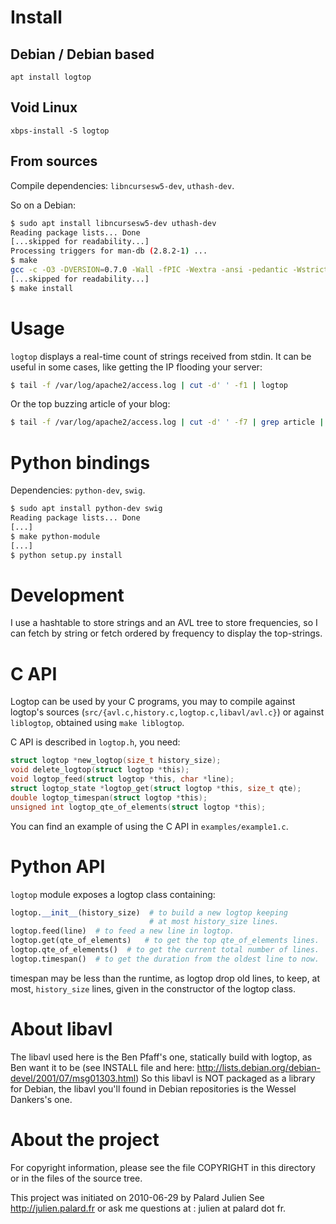 # Install

## Debian / Debian based

```
apt install logtop
```


## Void Linux

```
xbps-install -S logtop
```


## From sources

Compile dependencies: `libncursesw5-dev`, `uthash-dev`.

So on a Debian:

```bash session
$ sudo apt install libncursesw5-dev uthash-dev
Reading package lists... Done
[...skipped for readability...]
Processing triggers for man-db (2.8.2-1) ...
$ make
gcc -c -O3 -DVERSION=0.7.0 -Wall -fPIC -Wextra -ansi -pedantic -Wstrict-prototypes -I. src/avl.c -o src/avl.o
[...skipped for readability...]
$ make install
```

# Usage

`logtop` displays a real-time count of strings received from stdin.
It can be useful in some cases, like getting the IP flooding your server:

```bash session
$ tail -f /var/log/apache2/access.log | cut -d' ' -f1 | logtop
```

Or the top buzzing article of your blog:

```bash session
$ tail -f /var/log/apache2/access.log | cut -d' ' -f7 | grep article | logtop
```


# Python bindings

Dependencies: `python-dev`, `swig`.

```bash session
$ sudo apt install python-dev swig
Reading package lists... Done
[...]
$ make python-module
[...]
$ python setup.py install
```


# Development

I use a hashtable to store strings and an AVL tree to store frequencies,
so I can fetch by string or fetch ordered by frequency to display the
top-strings.


# C API

Logtop can be used by your C programs, you may to compile against
logtop's sources (`src/{avl.c,history.c,logtop.c,libavl/avl.c}`) or
against `liblogtop`, obtained using `make liblogtop`.

C API is described in `logtop.h`, you need:

```C
struct logtop *new_logtop(size_t history_size);
void delete_logtop(struct logtop *this);
void logtop_feed(struct logtop *this, char *line);
struct logtop_state *logtop_get(struct logtop *this, size_t qte);
double logtop_timespan(struct logtop *this);
unsigned int logtop_qte_of_elements(struct logtop *this);
```

You can find an example of using the C API in `examples/example1.c`.


# Python API

`logtop` module exposes a logtop class containing:

```Python
logtop.__init__(history_size)  # to build a new logtop keeping
                               # at most history_size lines.
logtop.feed(line)  # to feed a new line in logtop.
logtop.get(qte_of_elements)   # to get the top qte_of_elements lines.
logtop.qte_of_elements()  # to get the current total number of lines.
logtop.timespan()  # to get the duration from the oldest line to now.
```

timespan may be less than the runtime, as logtop drop old lines,
to keep, at most, `history_size` lines, given in the constructor of
the logtop class.


# About libavl

The libavl used here is the Ben Pfaff's one, statically build with logtop, as
Ben want it to be (see INSTALL file and here:
http://lists.debian.org/debian-devel/2001/07/msg01303.html)
So this libavl is NOT packaged as a library for Debian, the libavl you'll
found in Debian repositories is the Wessel Dankers's one.


# About the project

For copyright information, please see the file COPYRIGHT in this
directory or in the files of the source tree.

This project was initiated on 2010-06-29 by Palard Julien
See http://julien.palard.fr or ask me questions at :
julien at palard dot fr.
